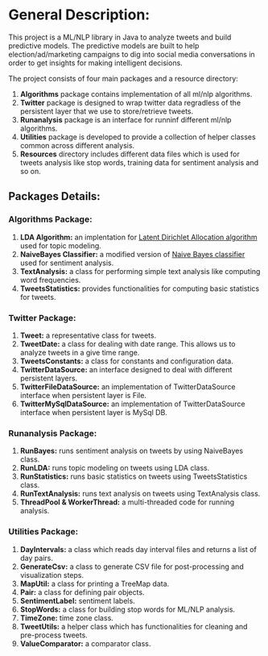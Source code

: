 <h1>General Description:</h1>
This project is a ML/NLP library in Java to analyze tweets and build predictive models. The predictive models are built to help election/ad/marketing campaigns to dig into social media conversations in order to get insights for making intelligent decisions.

The project consists of four main packages and a resource directory:
<ol>
<li><b>Algorithms</b> package contains implementation of all ml/nlp algorithms.</li>
<li><b>Twitter</b> package is designed to wrap twitter data regradless of the persistent layer that we use to store/retrieve tweets.</li>
<li><b>Runanalysis</b> package is an interface for runninf different ml/nlp algorithms.</li>
<li><b>Utilities</b> package is developed to provide a collection of helper classes common across different analysis.</li>
<li><b>Resources</b> directory includes different data files which is used for tweets analysis like stop words, training data for sentiment analysis and so on.</li>
</ol>

<h2>Packages Details:</h2>
<h3>Algorithms Package:</h3>
<ol>
<li><b>LDA Algorithm:</b> an implentation for <a href="http://en.wikipedia.org/wiki/Latent_Dirichlet_allocation"> Latent Dirichlet Allocation algorithm</a> used for topic modeling.</li>
<li><b>NaiveBayes Classifier:</b> a modified version of <a href="http://en.wikipedia.org/wiki/Naive_Bayes_classifier">Naive Bayes classifier</a> used for sentiment analysis.</li>
<li><b>TextAnalysis:</b> a class for performing simple text analysis like computing word frequencies.</li>
<li><b>TweetsStatistics:</b> provides functionalities for computing basic statistics for tweets.</li>
</ol>

<h3>Twitter Package:</h3>
<ol>
<li><b>Tweet:</b> a representative class for tweets.</li>
<li><b>TweetDate:</b> a class for dealing with date range. This allows us to analyze tweets in a give time range.</li>
<li><b>TweetsConstants:</b> a class for constants and configuration data.</li>
<li><b>TwitterDataSource:</b> an interface designed to deal with different persistent layers.</li>
<li><b>TwitterFileDataSource:</b> an implementation of TwitterDataSource interface when persistent layer is File.</li>
<li><b>TwitterMySqlDataSource:</b> an implementation of TwitterDataSource interface when persistent layer is MySql DB.</li>
</ol>

<h3>Runanalysis Package:</h3>
<ol>
<li><b>RunBayes:</b> runs sentiment analysis on tweets by using NaiveBayes class.</li>
<li><b>RunLDA:</b> runs topic modeling on tweets using LDA class.</li>
<li><b>RunStatistics:</b> runs basic statistics on tweets using TweetsStatistics class.</li>
<li><b>RunTextAnalysis:</b> runs text analysis on tweets using TextAnalysis class.</li>
<li><b>ThreadPool & WorkerThread:</b> a multi-threaded code for running analysis.</li>
</ol>

<h3>Utilities Package:</h3>
<ol>
<li><b>DayIntervals:</b> a class which reads day interval files and returns a list of day pairs.</li>
<li><b>GenerateCsv:</b> a class to generate CSV file for post-processing and visualization steps.</li>
<li><b>MapUtil:</b> a class for printing a TreeMap data.</li>
<li><b>Pair:</b> a class for defining pair objects.</li>
<li><b>SentimentLabel:</b> sentiment labels.</li>
<li><b>StopWords:</b> a class for building stop words for ML/NLP analysis.</li>
<li><b>TimeZone:</b> time zone class.</li>
<li><b>TweetUtils:</b> a helper class which has functionalities for cleaning and pre-process tweets.</li>
<li><b>ValueComparator:</b> a comparator class.</li>
</ol>
